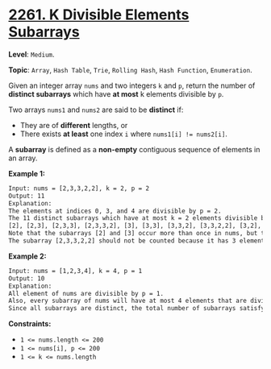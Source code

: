 # [2261. K Divisible Elements Subarrays](https://leetcode.com/problems/k-divisible-elements-subarrays/)

**Level**: `Medium`.

**Topic**: `Array`, `Hash Table`, `Trie`, `Rolling Hash`, `Hash Function`, `Enumeration`.

Given an integer array `nums` and two integers `k` and `p`, return the number of **distinct subarrays** which have **at most** k elements divisible by `p`.

Two arrays `nums1` and `nums2` are said to be **distinct** if:

- They are of **different** lengths, or
- There exists **at least** one index `i` where  `nums1[i] != nums2[i]`.

A **subarray** is defined as a **non-empty** contiguous sequence of elements in an array.

**Example 1:**

```txt
Input: nums = [2,3,3,2,2], k = 2, p = 2
Output: 11
Explanation:
The elements at indices 0, 3, and 4 are divisible by p = 2.
The 11 distinct subarrays which have at most k = 2 elements divisible by 2 are:
[2], [2,3], [2,3,3], [2,3,3,2], [3], [3,3], [3,3,2], [3,3,2,2], [3,2], [3,2,2], and [2,2].
Note that the subarrays [2] and [3] occur more than once in nums, but they should each be counted only once.
The subarray [2,3,3,2,2] should not be counted because it has 3 elements that are divisible by 2.
```

**Example 2:**

```txt
Input: nums = [1,2,3,4], k = 4, p = 1
Output: 10
Explanation:
All element of nums are divisible by p = 1.
Also, every subarray of nums will have at most 4 elements that are divisible by 1.
Since all subarrays are distinct, the total number of subarrays satisfying all the constraints is 10.
```

**Constraints:**

- `1 <= nums.length <= 200`
- `1 <= nums[i], p <= 200`
- `1 <= k <= nums.length`
